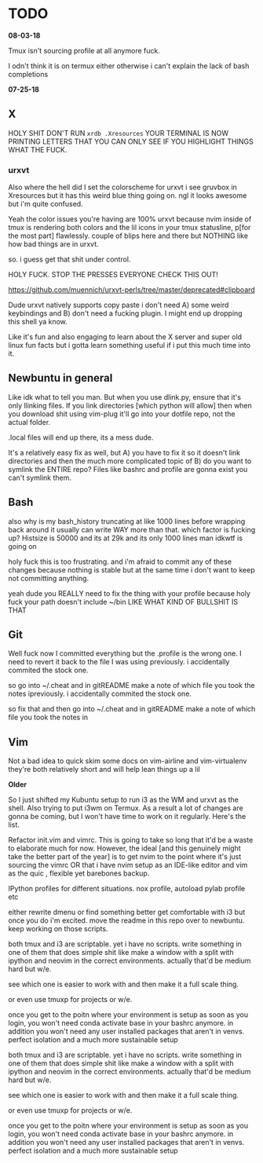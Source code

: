 # TODO

**08-03-18** 

Tmux isn't sourcing profile at all anymore fuck. 

I odn't think it is on termux either otherwise i can't explain the lack of bash
completions

**07-25-18**

## X

HOLY SHIT DON'T RUN `xrdb .Xresources` YOUR TERMINAL IS NOW PRINTING LETTERS
THAT YOU CAN ONLY SEE IF YOU HIGHLIGHT THINGS WHAT THE FUCK.

### urxvt

Also where the hell did I set the colorscheme for urxvt i see gruvbox in
Xresources but it has this weird blue thing going on. ngl it looks awesome but
i'm quite confused.

Yeah the color issues you're having are 100% urxvt because nvim inside of tmux
is rendering both colors and the lil icons in your tmux statusline, p[for the
most part] flawlessly. couple of blips here and there but NOTHING like how bad
things are in urxvt.

so. i guess get that shit under control.

HOLY FUCK. STOP THE PRESSES EVERYONE CHECK THIS OUT!

https://github.com/muennich/urxvt-perls/tree/master/deprecated#clipboard

Dude urxvt natively supports copy paste i don't need A) some weird keybindings
and B) don't need a fucking plugin. I might end up dropping this shell ya know.

Like it's fun and also engaging to learn about the X server and super old linux
fun facts but i gotta learn something useful if i put this much time into it.

## Newbuntu in general

Like idk what to tell you man. But when you  use dlink.py, ensure that it's only
llinking files. If you link directories [which python will allow] then when you
download shit using vim-plug it'll go into your dotfile repo, not the actual
folder.

.local files will end up there, its a mess dude.

It's a relatively easy fix as well, but A) you have to fix it so it doesn't link
directories and then the much more complicated topic of B) do you want to
symlink the ENTIRE repo? Files like bashrc and profile are gonna exist you can't
symlink them.



## Bash

also why is  my bash_history truncating at like 1000 lines before wrapping back
around it usually can write WAY more than that. which factor is fucking up?
Histsize is 50000 and its at 29k and its only 1000 lines  man idkwtf is going on

holy fuck this is too frustrating. and i'm afraid to commit any of these changes
because nothing is stable but at the same time i don't want to keep not
committing anything.


yeah dude you REALLY need to fix the thing with your profile because holy fuck
your path doesn't include ~/bin LIKE WHAT KIND OF BULLSHIT IS THAT

## Git

Well fuck now I committed everything but the .profile is the wrong one. I need
to revert it back to the file I was using previously. i accidentally commited
the stock one.

so go into ~/.cheat and in gitREADME make a note of which file you took the
notes ipreviously. i accidentally commited the stock one.

so fix that and then  go into ~/.cheat and in gitREADME make a note of which file
 you took the notes in


## Vim

Not a bad idea to quick skim some docs on vim-airline and vim-virtualenv they're
both relatively short and will help lean things up a lil

**Older**

So I just shifted my Kubuntu setup to run i3 as the WM and urxvt as the shell.
Also trying to put i3wm on Termux. As a result a lot of changes are gonna be
coming, but I won't have time to work on it regularly. Here's the list.

Refactor init.vim and vimrc. This is going to take so long that it'd be a waste
to elaborate much for now. However, the ideal [and this genuinely might take the
better part of the year] is to get nvim to the point where it's just sourcing
the vimrc OR that i have nvim setup as an IDE-like editor and vim as the quic ,
flexible yet barebones backup.

IPython profiles for different situations. nox profile, autoload pylab profile
etc

either rewrite dmenu or find something better
get comfortable with i3 but once you do i'm excited.
move the readme in this repo over to newbuntu. keep working on those scripts.

both tmux and i3 are scriptable. yet i have no scripts. write something in one
of them that does simple shit like make a window with  a split with ipython and
neovim in the correct environments. actually that'd be medium hard but w/e.

see which one is easier to work with and then make it a full scale thing.

or even use tmuxp for projects or w/e.

once you get to the poitn where your environment is setup as soon as you login,
you won't need conda activate base in your bashrc anymore. in addition you won't
need any user installed packages that aren't in venvs. perfect isolation and a
much more sustainable setup

both tmux and i3 are scriptable. yet i have no scripts. write something in one
of them that does simple shit like make a window with  a split with ipython and
neovim in the correct environments. actually that'd be medium hard but w/e.

see which one is easier to work with and then make it a full scale thing.

or even use tmuxp for projects or w/e.

once you get to the poitn where your environment is setup as soon as you login,
you won't need conda activate base in your bashrc anymore. in addition you won't
need any user installed packages that aren't in venvs. perfect isolation and a
much more sustainable setup
